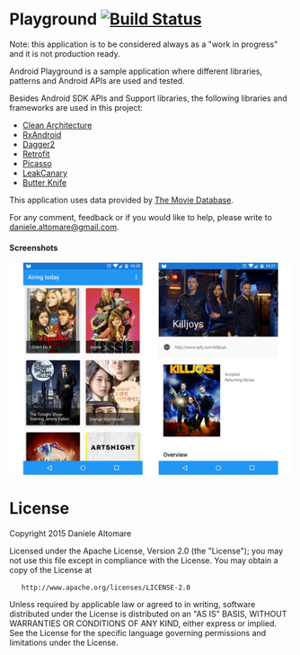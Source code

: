 Playground [![Build Status](https://travis-ci.org/fasteque/Playground.svg?branch=master)](https://travis-ci.org/fasteque/Playground)
================

Note: this application is to be considered always as a "work in progress" and it is not production ready.

Android Playground is a sample application where different libraries, patterns and Android APIs are used and tested.

Besides Android SDK APIs and Support libraries, the following libraries and frameworks are used in this project:

- [Clean Architecture](https://github.com/android10/Android-CleanArchitecture)
- [RxAndroid](https://github.com/ReactiveX/RxAndroid)
- [Dagger2](https://github.com/google/dagger)
- [Retrofit](https://github.com/square/retrofit)
- [Picasso](https://github.com/square/picasso)
- [LeakCanary](https://github.com/square/leakcanary)
- [Butter Knife](https://github.com/JakeWharton/butterknife)

This application uses data provided by [The Movie Database](https://www.themoviedb.org/).

For any comment, feedback or if you would like to help, please write to daniele.altomare@gmail.com.

#### Screenshots

![](https://raw.githubusercontent.com/fasteque/Playground/master/art/screenshots.png)


License
================

Copyright 2015 Daniele Altomare

   Licensed under the Apache License, Version 2.0 (the "License");
   you may not use this file except in compliance with the License.
   You may obtain a copy of the License at

       http://www.apache.org/licenses/LICENSE-2.0

   Unless required by applicable law or agreed to in writing, software
   distributed under the License is distributed on an "AS IS" BASIS,
   WITHOUT WARRANTIES OR CONDITIONS OF ANY KIND, either express or implied.
   See the License for the specific language governing permissions and
   limitations under the License.
